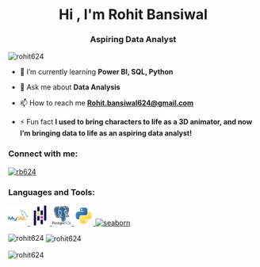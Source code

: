 <h1 align="center">Hi , I'm Rohit Bansiwal</h1>
<h3 align="center">Aspiring Data Analyst</h3>

<p align="left"> <img src="https://komarev.com/ghpvc/?username=rohit624&label=Profile%20views&color=0e75b6&style=flat" alt="rohit624" /> </p>

- 🌱 I’m currently learning **Power BI, SQL, Python**

- 💬 Ask me about **Data Analysis**

- 📫 How to reach me **Rohit.bansiwal624@gmail.com**

- ⚡ Fun fact **I used to bring characters to life as a 3D animator, and now I’m bringing data to life as an aspiring data analyst!**

<h3 align="left">Connect with me:</h3>
<p align="left">
<a href="https://linkedin.com/in/rb624" target="blank"><img align="center" src="https://raw.githubusercontent.com/rahuldkjain/github-profile-readme-generator/master/src/images/icons/Social/linked-in-alt.svg" alt="rb624" height="30" width="40" /></a>
</p>

<h3 align="left">Languages and Tools:</h3>
<p align="left"> <a href="https://www.mysql.com/" target="_blank" rel="noreferrer"> <img src="https://raw.githubusercontent.com/devicons/devicon/master/icons/mysql/mysql-original-wordmark.svg" alt="mysql" width="40" height="40"/> </a> <a href="https://pandas.pydata.org/" target="_blank" rel="noreferrer"> <img src="https://raw.githubusercontent.com/devicons/devicon/2ae2a900d2f041da66e950e4d48052658d850630/icons/pandas/pandas-original.svg" alt="pandas" width="40" height="40"/> </a> <a href="https://www.postgresql.org" target="_blank" rel="noreferrer"> <img src="https://raw.githubusercontent.com/devicons/devicon/master/icons/postgresql/postgresql-original-wordmark.svg" alt="postgresql" width="40" height="40"/> </a> <a href="https://www.python.org" target="_blank" rel="noreferrer"> <img src="https://raw.githubusercontent.com/devicons/devicon/master/icons/python/python-original.svg" alt="python" width="40" height="40"/> </a> <a href="https://seaborn.pydata.org/" target="_blank" rel="noreferrer"> <img src="https://seaborn.pydata.org/_images/logo-mark-lightbg.svg" alt="seaborn" width="40" height="40"/> </a> </p>

<p><img align="left" src="https://github-readme-stats.vercel.app/api/top-langs?username=rohit624&show_icons=true&locale=en&layout=compact" alt="rohit624" /></p>

<p>&nbsp;<img align="center" src="https://github-readme-stats.vercel.app/api?username=rohit624&show_icons=true&locale=en" alt="rohit624" /></p>

<p><img align="center" src="https://github-readme-streak-stats.herokuapp.com/?user=rohit624&" alt="rohit624" /></p>

